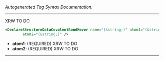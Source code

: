 _Autogenerated Tag Syntax Documentation:_

---
XRW TO DO

```xml
<DeclareStructureDataCovalentBondMover name="(&string;)" atom1="(&string;)"
        atom2="(&string;)" />
```

-   **atom1**: (REQUIRED) XRW TO DO
-   **atom2**: (REQUIRED) XRW TO DO

---
